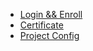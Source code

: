 * [Login && Enroll](/ios/apple-developer/login-andand-enroll.md)
* [Certificate](/ios/apple-developer/certificate.md)
* [Project Config](/ios/apple-developer/project-config.md)



